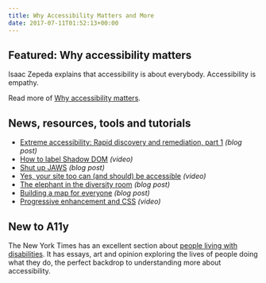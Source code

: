 ```yaml
---
title: Why Accessibility Matters and More
date: 2017-07-11T01:52:13+00:00
---
```


## Featured: Why accessibility matters

Isaac Zepeda explains that accessibility is about everybody. Accessibility is empathy.

Read more of [Why accessibility matters](https://medium.com/points-san-francisco/why-accessibility-matters-7ca6762ec0b5).

## News, resources, tools and tutorials

- [Extreme accessibility: Rapid discovery and remediation, part 1](http://blog.tenon.io/extreme-accessibility-rapid-discovery-and-remediation-part-1/) *(blog post)*
- [How to label Shadow DOM](https://www.youtube.com/watch?v=rr3c62Wnaeo) *(video)*
- [Shut up JAWS](https://www.paciellogroup.com/blog/2017/07/shut-up-jaws/) *(blog post)*
- [Yes, your site too can (and should) be accessible](https://www.youtube.com/watch?v=H4FzW9oFObs) *(video)*
- [The elephant in the diversity room](https://www.quirksmode.org/blog/archives/2017/07/the_elephant_in.html) *(blog post)*
- [Building a map for everyone](https://www.blog.google/products/maps/building-map-everyone/) *(blog post)*
- [Progressive enhancement and CSS](https://www.youtube.com/watch?v=ALPQ1bXVA1w) *(video)*

## New to A11y

The New York Times has an excellent section about [people living with disabilities](http://www.nytimes.com/column/disability). It has essays, art and opinion exploring the lives of people doing what they do, the perfect backdrop to understanding more about accessibility.
